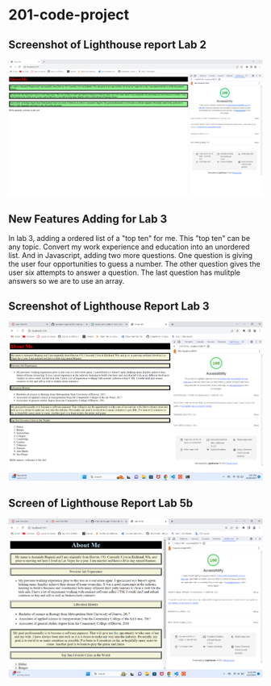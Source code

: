 # 201-code-project

## Screenshot of Lighthouse report Lab 2

![lighthouse-report](lighthouseReport-lab2.png)

## New Features Adding for Lab 3

In lab 3, adding a ordered list of a "top ten" for me. This "top ten" can be any topic. Convert my work experience and education into an unordered list. And in Javascript, adding two more questions. One question is giving the user four opportunities to guess a number. The other question gives the user six attempts to answer a question. The last question has mulitple answers so we are to use an array.

## Screenshot of Lighthouse Report Lab 3

![lighthouse-report-lab3](lighthouse-lab3.png)

## Screen of Lighthouse Report Lab 5b
![lighthouse-report-lab5b](lighthouse-lab5b.png)

